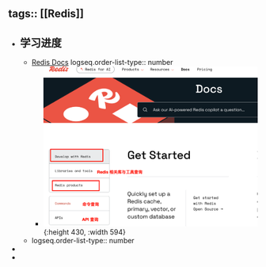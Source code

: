 tags:: [[Redis]]
---

- ## 学习进度
	- [Redis Docs](https://redis.io/docs/latest/)
	  logseq.order-list-type:: number
		- ![image.png](../assets/image_1746383926903_0.png){:height 430, :width 594}
	- logseq.order-list-type:: number
-
-